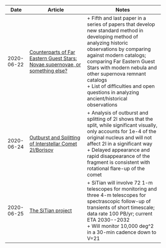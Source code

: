 | Date | Article | Notes | 
| ---- | ---- | ---- |
| 2020-06-22 | [Counterparts of Far Eastern Guest Stars: Novae,supernovae, or something else?](https://arxiv.org/abs/2006.00977) | + Fifth and last paper in a series of papers that develop new standard method in developing method of analyzing historic observations by comparing against modern catalogs; comparing Far Eastern Guest Stars with modern nebula and other supernova remnant catalogs <br> + List of difficulties and open questions in analyzing ancient/historical observations
| 2020-06-24 | [Outburst and Splitting of Interstellar Comet 2I/Borisov](https://arxiv.org/abs/2006.01242) | + Analysis of outburst and splitting of 2I shows that the split, while significant visually, only accounts for 1e-4 of the original nucleus and will not affect 2I in a significant way <br> + Delayed appearance and rapid disappearance of the fragment is consistent with rotational flare-up of the comet
| 2020-06-25 | [The SiTian project](https://arxiv.org/abs/2006.01844) | + SiTian will involve 72 1-m telescopes for monitoring and three 4-m telescopes for spectrascopic follow-up of transients of short timescale; data rate 100 PB/yr; current ETA 2030--2032 <br> + Will monitor 10,000 deg^2 in a 30-min cadence down to V=21
